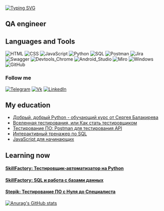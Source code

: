 [![Typing SVG](https://readme-typing-svg.herokuapp.com?font=Babylonica&size=80&pause=1000&color=ffffff&background=000000&center=true&vCenter=true&repeat=false&width=900&height=120&lines=Varvara+Mekhonoshina+%f0%9f%92%9C)](https://git.io/typing-svg)

## QA engineer

## Languages and Tools
![HTML](https://img.shields.io/badge/-HTML-000000?style=for-the-badge&logo=HTML5&logoColor=800080)
![CSS](https://img.shields.io/badge/-CSS-000000?style=for-the-badge&logo=CSS3&logoColor=800080)
![JavaScript](https://img.shields.io/badge/-JavaScript-000000?style=for-the-badge&logo=JavaScript&logoColor=800080)
![Python](https://img.shields.io/badge/-Python-000000?style=for-the-badge&logo=Figma&logoColor=800080)
![SQL](https://img.shields.io/badge/-SQL-000000?style=for-the-badge&logo=SQLite&logoColor=800080)
![Postman](https://img.shields.io/badge/-Postman-000000?style=for-the-badge&logo=Postman&logoColor=800080)
![Jira](https://img.shields.io/badge/-Jira-000000?style=for-the-badge&logo=Jira&logoColor=800080)
![Swagger](https://img.shields.io/badge/-Swagger-000000?style=for-the-badge&logo=Swagger&logoColor=800080)
![Devtools_Chrome](https://img.shields.io/badge/-Devtools_Chrome-000000?style=for-the-badge&logo=GoogleChrome&logoColor=800080)
![Android_Studio](https://img.shields.io/badge/-Android_Studio-000000?style=for-the-badge&logo=Android&logoColor=800080)
![Miro](https://img.shields.io/badge/-Miro-000000?style=for-the-badge&logo=Miro&logoColor=800080)
![Windows](https://img.shields.io/badge/-Windows-000000?style=for-the-badge&logo=Windows&logoColor=800080)
![GitHub](https://img.shields.io/badge/github-000000?style=for-the-badge&logo=github&logoColor=800080) 

### Follow me
[![Telegram](https://img.shields.io/badge/-Telegram-000000?style=for-the-badge&logo=Telegram&logoColor=0000ff)](https://t.me/lurevvi)
[![Vk](https://img.shields.io/badge/-Vkontakte-000000?style=for-the-badge&logo=Vk&logoColor=0000ff)](https://vk.com/lurevvi)
[![LinkedIn](https://img.shields.io/badge/-LinkedIn-000000?style=for-the-badge&logo=LinkedIn&logoColor=0000ff)](http://www.linkedin.com/in/lurevvi)

## My education

* [Добрый, добрый Python - обучающий курс от Сергея Балакирева](https://stepik.org/course/100707/syllabus)
* [Вселенная тестирования, или Как стать тестировщиком](https://stepik.org/course/118842/syllabus)
* [Тестирование ПО: Postman для тестирования API](https://stepik.org/course/120679/syllabus)
* [Интерактивный тренажер по SQL](https://stepik.org/course/63054/syllabus)
* [JavaScript для начинающих](https://stepik.org/course/2223/syllabus)

##  Learning now
#### [SkillFactory: Тестировщик-автоматизатор на Python](https://skillfactory.ru/qa-engineer-python-testirovshchik-programmnogo-obespecheniya)
#### [SkillFactory: SQL и работа с базами данных](https://skillfactory.ru/sql-dlya-analiza-dannyh)
#### [Stepik: Тестирование ПО с Нуля до Специалиста](https://stepik.org/course/116411/syllabus)

[![Anurag's GitHub stats](https://github-readme-stats.vercel.app/api?username=lurevvi)](https://github.com/anuraghazra/github-readme-stats)